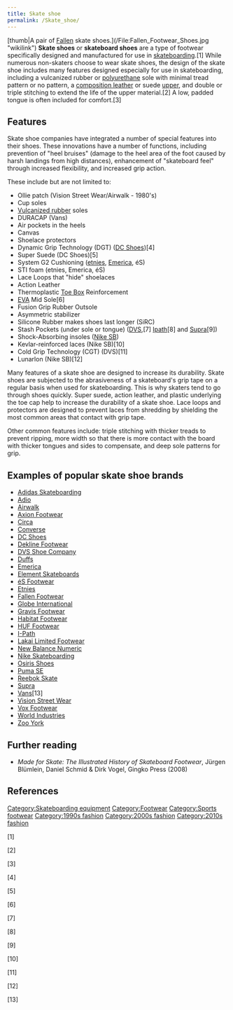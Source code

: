 ```yaml
---
title: Skate shoe
permalink: /Skate_shoe/
---
```


[thumb\|A pair of [Fallen](Fallen_Footwear "wikilink") skate
shoes.](/File:Fallen_Footwear_Shoes.jpg "wikilink") **Skate shoes** or
**skateboard shoes** are a type of footwear specifically designed and
manufactured for use in [skateboarding](/skateboarding "wikilink").[1]
While numerous non-skaters choose to wear skate shoes, the design of the
skate shoe includes many features designed especially for use in
skateboarding, including a vulcanized rubber or
[polyurethane](/polyurethane "wikilink") sole with minimal tread pattern
or no pattern, a [composition leather](/composition_leather "wikilink")
or suede [upper](/Upper_(shoe) "wikilink"), and double or triple
stitching to extend the life of the upper material.[2] A low, padded
tongue is often included for comfort.[3]

## Features

Skate shoe companies have integrated a number of special features into
their shoes. These innovations have a number of functions, including
prevention of "heel bruises" (damage to the heel area of the foot caused
by harsh landings from high distances), enhancement of "skateboard feel"
through increased flexibility, and increased grip action.

These include but are not limited to:

-   Ollie patch (Vision Street Wear/Airwalk - 1980's)
-   Cup soles
-   [Vulcanized rubber](/Vulcanized_rubber "wikilink") soles
-   DURACAP (Vans)
-   Air pockets in the heels
-   Canvas
-   Shoelace protectors
-   Dynamic Grip Technology (DGT) ([DC Shoes](/DC_Shoes "wikilink"))[4]
-   Super Suede (DC Shoes)[5]
-   System G2 Cushioning ([etnies](/etnies "wikilink"),
    [Emerica](/Emerica "wikilink"), éS)
-   STI foam (etnies, Emerica, éS)
-   Lace Loops that "hide" shoelaces
-   Action Leather
-   Thermoplastic [Toe Box](/Toe_Box "wikilink") Reinforcement
-   [EVA](/Ethylene-Vinyl_Acetate "wikilink") Mid Sole[6]
-   Fusion Grip Rubber Outsole
-   Asymmetric stabilizer
-   Silicone Rubber makes shoes last longer (SiRC)
-   Stash Pockets (under sole or tongue)
    ([DVS](/DVS_Shoe_Company "wikilink"),[7]
    [Ipath](/Ipath "wikilink")[8] and
    [Supra](/Supra_(brand) "wikilink")[9])
-   Shock-Absorbing insoles ([Nike SB](/Nike_SB "wikilink"))
-   Kevlar-reinforced laces (Nike SB)[10]
-   Cold Grip Technology (CGT) (DVS)[11]
-   Lunarlon (Nike SB)[12]

Many features of a skate shoe are designed to increase its durability.
Skate shoes are subjected to the abrasiveness of a skateboard's grip
tape on a regular basis when used for skateboarding. This is why skaters
tend to go through shoes quickly. Super suede, action leather, and
plastic underlying the toe cap help to increase the durability of a
skate shoe. Lace loops and protectors are designed to prevent laces from
shredding by shielding the most common areas that contact with grip
tape.

Other common features include: triple stitching with thicker treads to
prevent ripping, more width so that there is more contact with the board
with thicker tongues and sides to compensate, and deep sole patterns for
grip.

## Examples of popular skate shoe brands

-   [Adidas Skateboarding](/Adidas "wikilink")
-   [Adio](/Adio_(company) "wikilink")
-   [Airwalk](/Airwalk "wikilink")
-   [Axion Footwear](/Axion_Footwear "wikilink")
-   [Circa](/Circa_(company) "wikilink")
-   [Converse](/Converse_(shoe_company) "wikilink")
-   [DC Shoes](/DC_Shoes "wikilink")
-   [Dekline Footwear](/Dekline_Footwear "wikilink")
-   [DVS Shoe Company](/DVS_Shoe_Company "wikilink")
-   [Duffs](/Duffs "wikilink")
-   [Emerica](/Emerica "wikilink")
-   [Element Skateboards](/Element_Skateboards "wikilink")
-   [éS Footwear](/éS_Footwear "wikilink")
-   [Etnies](/Etnies "wikilink")
-   [Fallen Footwear](/Fallen_Footwear "wikilink")
-   [Globe International](/Globe_International "wikilink")
-   [Gravis Footwear](/Gravis_Footwear "wikilink")
-   [Habitat Footwear](/Habitat_Footwear "wikilink")
-   [HUF Footwear](/HUF_Footwear "wikilink")
-   [I-Path](/I-Path "wikilink")
-   [Lakai Limited Footwear](/Lakai_Limited_Footwear "wikilink")
-   [New Balance Numeric](/New_Balance#New_Balance_Numeric "wikilink")
-   [Nike Skateboarding](/Nike_Skateboarding "wikilink")
-   [Osiris Shoes](/Osiris_Shoes "wikilink")
-   [Puma SE](/Puma_SE "wikilink")
-   [Reebok Skate](/Reebok_Skate "wikilink")
-   [Supra](/Supra_(brand) "wikilink")
-   [Vans](/Vans "wikilink")[13]
-   [Vision Street Wear](/Vision_Street_Wear "wikilink")
-   [Vox Footwear](/Vox_Footwear "wikilink")
-   [World Industries](/World_Industries "wikilink")
-   [Zoo York](/Zoo_York_(company) "wikilink")

## Further reading

-   *Made for Skate: The Illustrated History of Skateboard Footwear*,
    Jürgen Blümlein, Daniel Schmid & Dirk Vogel, Gingko Press (2008)

## References

[Category:Skateboarding
equipment](/Category:Skateboarding_equipment "wikilink")
[Category:Footwear](/Category:Footwear "wikilink") [Category:Sports
footwear](/Category:Sports_footwear "wikilink") [Category:1990s
fashion](/Category:1990s_fashion "wikilink") [Category:2000s
fashion](/Category:2000s_fashion "wikilink") [Category:2010s
fashion](/Category:2010s_fashion "wikilink")

[1]

[2]

[3]

[4]

[5]

[6]

[7]

[8]

[9]

[10]

[11]

[12]

[13]